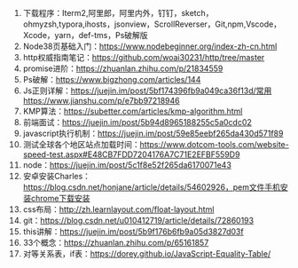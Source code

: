 1. 下载程序：Iterm2,阿里郎，阿里内外，钉钉，sketch，ohmyzsh,typora,ihosts，jsonview，ScrollReverser，Git,npm,Vscode，Xcode，yarn，def-tms，Ps破解版
2. Node38页基础入门：https://www.nodebeginner.org/index-zh-cn.html
3. http权威指南笔记：https://github.com/woai30231/http/tree/master
4. promise进阶：https://zhuanlan.zhihu.com/p/21834559
5. Ps破解：https://www.bigzhong.com/articles/144
6. Js正则详解：https://juejin.im/post/5bf174396fb9a049ca36f13d/常用https://www.jianshu.com/p/e7bb97218946
7. KMP算法：https://subetter.com/articles/kmp-algorithm.html
8. 前端面试：https://juejin.im/post/5b94d8965188255c5a0cdc02
9. javascript执行机制：https://juejin.im/post/59e85eebf265da430d571f89
10. 测试全球各个地区站点加载时间：https://www.dotcom-tools.com/website-speed-test.aspx#E48CB7FDD7204176A7C71E2EFBF559D9
11. node：https://juejin.im/post/5c1f8e52f265da6170071e43
13. 安卓安装Charles：https://blog.csdn.net/honjane/article/details/54602926，pem文件手机安装chrome下载安装
14. css布局：http://zh.learnlayout.com/float-layout.html
15. git：https://blog.csdn.net/u010412719/article/details/72860193
18. this讲解：https://juejin.im/post/5b9f176b6fb9a05d3827d03f
19. 33个概念：https://zhuanlan.zhihu.com/p/65161857
20. 对等关系表，if表：https://dorey.github.io/JavaScript-Equality-Table/
